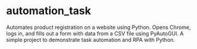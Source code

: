 # automation_task
Automates product registration on a website using Python. Opens Chrome, logs in, and fills out a form with data from a CSV file using PyAutoGUI. A simple project to demonstrate task automation and RPA with Python.
